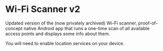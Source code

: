 # Wi-Fi Scanner v2

Updated version of the (now privately archived) Wi-Fi scanner, proof-of-concept native Android app
that runs a one-time scan of all available access points and displays some info about them.

You will need to enable location services on your device.